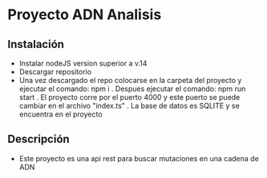 # Proyecto ADN Analisis

## Instalación

- Instalar nodeJS version superior a v.14
- Descargar repositorio
- Una vez descargado el repo colocarse en la carpeta del proyecto y ejecutar el comando: npm i 
. Despues ejecutar el comando: npm run start
. El proyecto corre por el puerto 4000 y este puerto se puede cambiar en el archivo "index.ts"
. La base de datos es SQLITE y se encuentra en el proyecto

## Descripción

- Este proyecto es una api rest para buscar mutaciones en una cadena de ADN